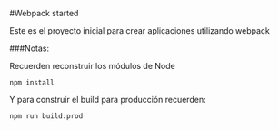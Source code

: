 #Webpack started

Este es el proyecto inicial para crear aplicaciones utilizando webpack

 ###Notas:

 Recuerden reconstruir los módulos de Node

 ```
 npm install
 ```

 Y para construir el build para producción recuerden:

 ```
 npm run build:prod
 ```